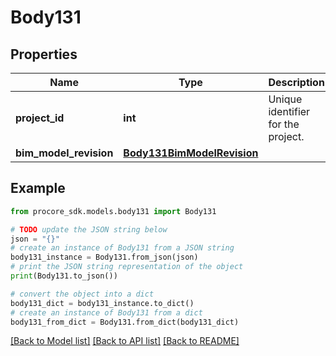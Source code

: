 # Body131


## Properties

Name | Type | Description | Notes
------------ | ------------- | ------------- | -------------
**project_id** | **int** | Unique identifier for the project. | 
**bim_model_revision** | [**Body131BimModelRevision**](Body131BimModelRevision.md) |  | 

## Example

```python
from procore_sdk.models.body131 import Body131

# TODO update the JSON string below
json = "{}"
# create an instance of Body131 from a JSON string
body131_instance = Body131.from_json(json)
# print the JSON string representation of the object
print(Body131.to_json())

# convert the object into a dict
body131_dict = body131_instance.to_dict()
# create an instance of Body131 from a dict
body131_from_dict = Body131.from_dict(body131_dict)
```
[[Back to Model list]](../README.md#documentation-for-models) [[Back to API list]](../README.md#documentation-for-api-endpoints) [[Back to README]](../README.md)


